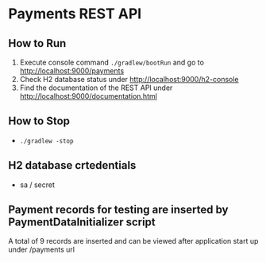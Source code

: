 # Payments REST API

## How to Run
1. Execute console command `./gradlew/bootRun` and go to  [http://localhost:9000/payments](http://localhost:9000/payments)
2. Check H2 database status under [http://localhost:9000/h2-console](http://localhost:9000/h2-console)
3. Find the documentation of the REST API under [http://localhost:9000/documentation.html](http://localhost:9000/documentation.html)

## How to Stop
 * `./gradlew -stop`
 
## H2 database crtedentials
* sa / secret

## Payment records for testing are inserted by PaymentDataInitializer script
A total of 9 records are inserted and can be viewed after application start up under /payments url
